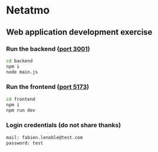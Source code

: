 # Netatmo
## Web application development exercise

### Run the backend ([port 3001](http://localhost:3001/))

```sh
cd backend
npm i
node main.js
```
### Run the frontend ([port 5173](http://localhost:5173/))

```sh
cd frontend
npm i
npm run dev
```

### Login credentials (do not share thanks)

```sh
mail: fabien.lenoble@test.com
password: test
```